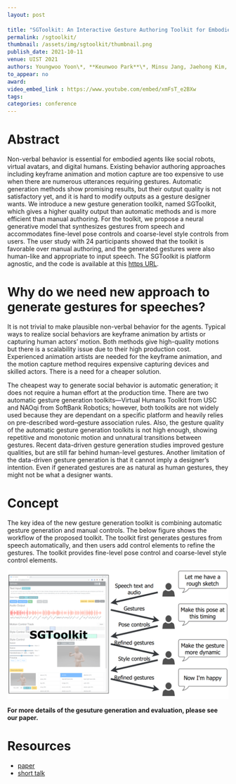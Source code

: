 ```yaml
---
layout: post

title: "SGToolkit: An Interactive Gesture Authoring Toolkit for Embodied Conversational Agents"
permalink: /sgtoolkit/
thumbnail: /assets/img/sgtoolkit/thumbnail.png
publish_date: 2021-10-11
venue: UIST 2021
authors: Youngwoo Yoon\*, **Keunwoo Park**\*, Minsu Jang, Jaehong Kim, Geehyuk Lee
to_appear: no
award:
video_embed_link : https://www.youtube.com/embed/xmFsT_e2BXw
tags:
categories: conference
---
```

# Abstract
Non-verbal behavior is essential for embodied agents like social robots, virtual avatars, and digital humans. Existing behavior authoring approaches including keyframe animation and motion capture are too expensive to use when there are numerous utterances requiring gestures. Automatic generation methods show promising results, but their output quality is not satisfactory yet, and it is hard to modify outputs as a gesture designer wants. We introduce a new gesture generation toolkit, named SGToolkit, which gives a higher quality output than automatic methods and is more efficient than manual authoring. For the toolkit, we propose a neural generative model that synthesizes gestures from speech and accommodates fine-level pose controls and coarse-level style controls from users. The user study with 24 participants showed that the toolkit is favorable over manual authoring, and the generated gestures were also human-like and appropriate to input speech. The SGToolkit is platform agnostic, and the code is available at this [https URL](https://github.com/ai4r/SGToolkit).

# Why do we need new approach to generate gestures for speeches?

It is not trivial to make plausible non-verbal behavior for the agents. Typical ways to realize social behaviors are keyframe animation by artists or capturing human actors’ motion. Both methods give high-quality motions but there is a scalability issue due to their high production cost. Experienced animation artists are needed for the keyframe animation, and the motion capture method requires expensive capturing devices and skilled actors. There is a need for a cheaper solution. 

The cheapest way to generate social behavior is automatic generation; it does not require a human effort at the production time. There are two automatic gesture generation toolkits—Virtual Humans Toolkit from USC and NAOqi from SoftBank Robotics; however, both toolkits are not widely used because they are dependant on a specific platform and heavily relies on pre-described word–gesture association rules. Also, the gesture quality of the automatic gesture generation toolkits is not high enough, showing repetitive and monotonic motion and unnatural transitions between gestures. Recent data-driven gesture generation studies improved gesture qualities, but are still far behind human-level gestures. Another limitation of the data-driven gesture generation is that it cannot imply a designer’s intention. Even if generated gestures are as natural as human gestures, they might not be what a designer wants.

# Concept

The key idea of the new gesture generation toolkit is combining automatic gesture generation and manual controls. The below figure shows the workflow of the proposed toolkit. The toolkit first generates gestures from speech automatically, and then users add control elements to refine the gestures. The toolkit provides fine-level pose control and coarse-level style control elements.

![concept](/assets/img/sgtoolkit/concept.png)

**For more details of the gesuture generation and evaluation, please see our paper.**

# Resources
- [paper](https://arxiv.org/abs/2108.04636)
- [short talk]()
